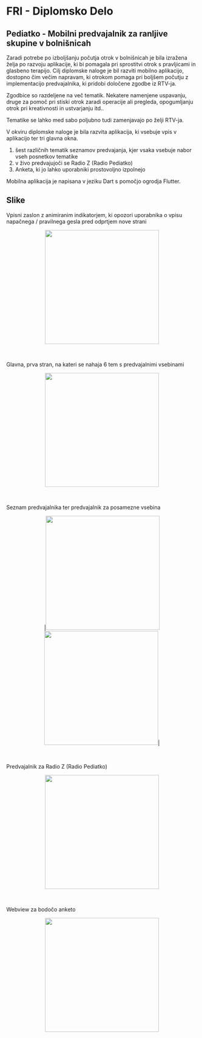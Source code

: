# FRI - Diplomsko Delo

## Pediatko - Mobilni predvajalnik za ranljive skupine v bolnišnicah


Zaradi potrebe po izboljšanju počutja otrok v bolnišnicah je bila izražena želja po razvoju aplikacije, ki bi pomagala pri sprostitvi otrok s pravljicami in glasbeno terapijo.
Cilj diplomske naloge je bil razviti mobilno aplikacijo, dostopno čim večim napravam, ki otrokom pomaga pri boljšem počutju z implementacijo predvajalnika, ki pridobi določene zgodbe iz RTV-ja.


Zgodbice so razdeljene na več tematik. Nekatere namenjene uspavanju, druge za pomoč pri stiski otrok zaradi operacije ali pregleda, opogumljanju otrok pri kreativnosti in ustvarjanju itd..


Tematike se lahko med sabo poljubno tudi zamenjavajo po želji RTV-ja.


V okviru diplomske naloge je bila razvita aplikacija, ki vsebuje vpis v aplikacijo ter tri glavna okna.
1. šest različnih tematik seznamov predvajanja, kjer vsaka vsebuje nabor vseh posnetkov tematike
2. v živo predvajujoči se Radio Z (Radio Pediatko)
3. Anketa, ki jo lahko uporabniki prostovoljno izpolnejo


Mobilna aplikacija je napisana v jeziku Dart s pomočjo ogrodja Flutter.

## Slike
Vpisni zaslon z animiranim indikatorjem, ki opozori uporabnika o vpisu napačnega / pravilnega gesla pred odprtjem nove strani
<p align="center">
<img src="https://user-images.githubusercontent.com/65168787/185938585-d8d38c98-f692-4e40-865d-92bbff734c23.jpg" width="300">
</p>

<br>

Glavna, prva stran, na kateri se nahaja 6 tem s predvajalnimi vsebinami


<p align="center">
<img src="https://user-images.githubusercontent.com/65168787/185938660-79947f92-2fc6-4263-bb45-642a22454499.jpg" width="300">
</p>

<br>

Seznam predvajalnika ter predvajalnik za posamezne vsebina


<p align="center">
|<img src="https://user-images.githubusercontent.com/65168787/185938694-56fcbac0-c127-4b1d-b6c3-1b4cf6ae38fa.jpg" width="300">
<img src="https://user-images.githubusercontent.com/65168787/185938783-af822dd8-379b-48e6-8345-1128f4490ee5.jpg" width="300">|
</p>

<br>

Predvajalnik za Radio Z (Radio Pediatko)

<p align="center">
<img src="https://user-images.githubusercontent.com/65168787/185938798-61636f64-3d65-48d4-9e28-011818524344.jpg" width="300">
</p>

<br>

Webview za bodočo anketo

<p align="center">
<img src="https://user-images.githubusercontent.com/65168787/185938804-c3bc3bbd-3168-400a-bbaf-7fbde57c58d4.jpg" width="300">
</p>


